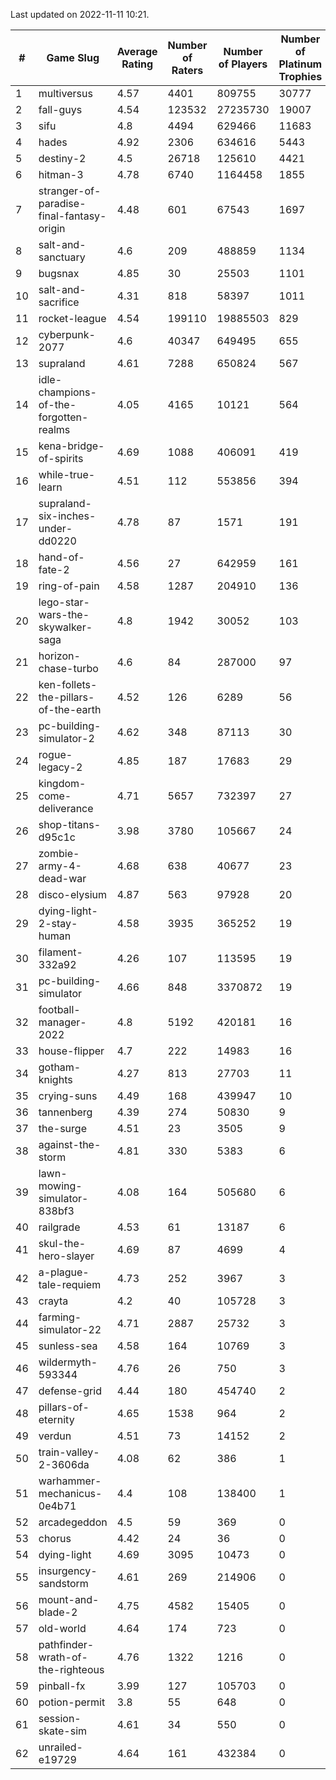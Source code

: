 Last updated on 2022-11-11 10:21.


|#|Game Slug|Average Rating|Number of Raters|Number of Players|Number of Platinum Trophies|Max Rarity (%)|
|---|---|---|---|---|---|---|
|1|multiversus|4.57|4401|809755|30777|79|
|2|fall-guys|4.54|123532|27235730|19007|3|
|3|sifu|4.8|4494|629466|11683|96|
|4|hades|4.92|2306|634616|5443|89|
|5|destiny-2|4.5|26718|125610|4421|96|
|6|hitman-3|4.78|6740|1164458|1855|48|
|7|stranger-of-paradise-final-fantasy-origin|4.48|601|67543|1697|98|
|8|salt-and-sanctuary|4.6|209|488859|1134|83|
|9|bugsnax|4.85|30|25503|1101|97|
|10|salt-and-sacrifice|4.31|818|58397|1011|91|
|11|rocket-league|4.54|199110|19885503|829|75|
|12|cyberpunk-2077|4.6|40347|649495|655|62|
|13|supraland|4.61|7288|650824|567|99|
|14|idle-champions-of-the-forgotten-realms|4.05|4165|10121|564|4|
|15|kena-bridge-of-spirits|4.69|1088|406091|419|94|
|16|while-true-learn|4.51|112|553856|394|93|
|17|supraland-six-inches-under-dd0220|4.78|87|1571|191|99|
|18|hand-of-fate-2|4.56|27|642959|161|72|
|19|ring-of-pain|4.58|1287|204910|136|97|
|20|lego-star-wars-the-skywalker-saga|4.8|1942|30052|103|98|
|21|horizon-chase-turbo|4.6|84|287000|97|83|
|22|ken-follets-the-pillars-of-the-earth|4.52|126|6289|56|51|
|23|pc-building-simulator-2|4.62|348|87113|30|75|
|24|rogue-legacy-2|4.85|187|17683|29|0.4|
|25|kingdom-come-deliverance|4.71|5657|732397|27|30|
|26|shop-titans-d95c1c|3.98|3780|105667|24|98|
|27|zombie-army-4-dead-war|4.68|638|40677|23|66|
|28|disco-elysium|4.87|563|97928|20|28|
|29|dying-light-2-stay-human|4.58|3935|365252|19|0.2|
|30|filament-332a92|4.26|107|113595|19|93|
|31|pc-building-simulator|4.66|848|3370872|19|48|
|32|football-manager-2022|4.8|5192|420181|16|49|
|33|house-flipper|4.7|222|14983|16|93|
|34|gotham-knights|4.27|813|27703|11|34|
|35|crying-suns|4.49|168|439947|10|65|
|36|tannenberg|4.39|274|50830|9|84|
|37|the-surge|4.51|23|3505|9|94|
|38|against-the-storm|4.81|330|5383|6|17|
|39|lawn-mowing-simulator-838bf3|4.08|164|505680|6|88|
|40|railgrade|4.53|61|13187|6|98|
|41|skul-the-hero-slayer|4.69|87|4699|4|96|
|42|a-plague-tale-requiem|4.73|252|3967|3|92|
|43|crayta|4.2|40|105728|3|23|
|44|farming-simulator-22|4.71|2887|25732|3|81|
|45|sunless-sea|4.58|164|10769|3|37|
|46|wildermyth-593344|4.76|26|750|3|91|
|47|defense-grid|4.44|180|454740|2|80|
|48|pillars-of-eternity|4.65|1538|964|2|79|
|49|verdun|4.51|73|14152|2|71|
|50|train-valley-2-3606da|4.08|62|386|1|89|
|51|warhammer-mechanicus-0e4b71|4.4|108|138400|1|23|
|52|arcadegeddon|4.5|59|369|0|94|
|53|chorus|4.42|24|36|0|89|
|54|dying-light|4.69|3095|10473|0|97|
|55|insurgency-sandstorm|4.61|269|214906|0|6|
|56|mount-and-blade-2|4.75|4582|15405|0|27|
|57|old-world|4.64|174|723|0|90|
|58|pathfinder-wrath-of-the-righteous|4.76|1322|1216|0|0.2|
|59|pinball-fx|3.99|127|105703|0|86|
|60|potion-permit|3.8|55|648|0|98|
|61|session-skate-sim|4.61|34|550|0|25|
|62|unrailed-e19729|4.64|161|432384|0|2|
